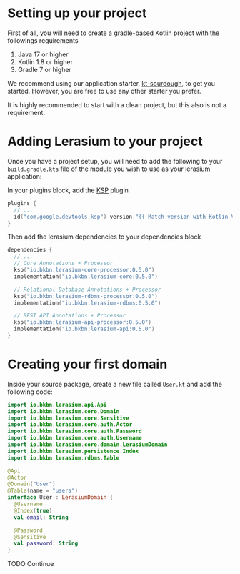 # Setting up your project

First of all, you will need to create a gradle-based Kotlin project with the followings requirements

1. Java 17 or higher
2. Kotlin 1.8 or higher
3. Gradle 7 or higher

We recommend using our application starter, [kt-sourdough](https://github.com/bkbnio/kt-sourdough), to get you started.
However, you are free to use any other starter you prefer.

It is highly recommended to start with a clean project, but this also is not a requirement.

# Adding Lerasium to your project

Once you have a project setup, you will need to add the following to your `build.gradle.kts` file of the module you wish
to use as your lerasium application:

In your plugins block, add the [KSP]() plugin

```kotlin
plugins {
  // ...
  id("com.google.devtools.ksp") version "{{ Match version with Kotlin Version }}"
}
```

Then add the lerasium dependencies to your dependencies block

```kotlin 
dependencies {
  // ...
  // Core Annotations + Processor
  ksp("io.bkbn:lerasium-core-processor:0.5.0")
  implementation("io.bkbn:lerasium-core:0.5.0")

  // Relational Database Annotations + Processor
  ksp("io.bkbn:lerasium-rdbms-processor:0.5.0")
  implementation("io.bkbn:lerasium-rdbms:0.5.0")

  // REST API Annotations + Processor
  ksp("io.bkbn:lerasium-api-processor:0.5.0")
  implementation("io.bkbn:lerasium-api:0.5.0")
}
```

# Creating your first domain

Inside your source package, create a new file called `User.kt` and add the following code:

```kotlin
import io.bkbn.lerasium.api.Api
import io.bkbn.lerasium.core.Domain
import io.bkbn.lerasium.core.Sensitive
import io.bkbn.lerasium.core.auth.Actor
import io.bkbn.lerasium.core.auth.Password
import io.bkbn.lerasium.core.auth.Username
import io.bkbn.lerasium.core.domain.LerasiumDomain
import io.bkbn.lerasium.persistence.Index
import io.bkbn.lerasium.rdbms.Table

@Api
@Actor
@Domain("User")
@Table(name = "users")
interface User : LerasiumDomain {
  @Username
  @Index(true)
  val email: String

  @Password
  @Sensitive
  val password: String
}
```

TODO Continue
